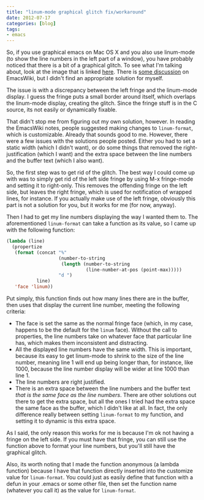 ```yaml
---
title: "linum-mode graphical glitch fix/workaround"
date: 2012-07-17
categories: [blog]
tags:
- emacs
---
```

So, if you use graphical emacs on Mac OS X and you also use linum-mode (to show the line numbers in the left part of a window), you have probably noticed that there is a bit of a graphical glitch. To see what I'm talking about, look at the image that is linked [here](http://i.imgur.com/mt28I.png). There is [some discussion](http://emacswiki.org/emacs/LineNumbers#toc5) on EmacsWiki, but I didn't find an appropriate solution for myself.
<!--more-->
The issue is with a discrepancy between the left fringe and the linum-mode display. I guess the fringe puts a small border around itself, which overlaps the linum-mode display, creating the glitch. Since the fringe stuff is in the C source, its not easily or dynamically fixable.

That didn't stop me from figuring out my own solution, however. In reading the EmacsWiki notes, people suggested making changes to `linum-format`, which is customizable. Already that sounds good to me. However, there were a few issues with the solutions people posted. Either you had to set a static width (which I didn't want), or do some things that removed the right-justification (which I want) and the extra space between the line numbers and the buffer text (which I also want).

So, the first step was to get rid of the glitch. The best way I could come up with was to simply get rid of the left side fringe by using M-x fringe-mode and setting it to right-only. This removes the offending fringe on the left side, but leaves the right fringe, which is used for notification of wrapped lines, for instance. If you actually make use of the left fringe, obviously this part is not a solution for you, but it works for me (for now, anyway).

Then I had to get my line numbers displaying the way I wanted them to. The aforementioned `linum-format` can take a function as its value, so I came up with the following function:

```cl
(lambda (line)
  (propertize
   (format (concat "%"
                   (number-to-string
                    (length (number-to-string
                             (line-number-at-pos (point-max)))))
                   "d ")
           line)
   'face 'linum))
```

Put simply, this function finds out how many lines there are in the buffer, then uses that display the current line number, meeting the following criteria:

* The face is set the same as the normal fringe face (which, in my case, happens to be the default for the `linum` face). Without the call to properties, the line numbers take on whatever face that particular line has, which makes them inconsistent and distracting.
* All the displayed line numbers have the same width. This is important, because its easy to get linum-mode to shrink to the size of the line number, meaning line 1 will end up being longer than, for instance, like 1000, because the line number display will be wider at line 1000 than line 1.
* The line numbers are right justified.
* There is an extra space between the line numbers and the buffer text *that is the same face as the line numbers*. There are other solutions out there to get the extra space, but all the ones I tried had the extra space the same face as the buffer, which I didn't like at all. In fact, the only difference really between setting `linum-format` to my function, and setting it to dynamic is this extra space.

As I said, the only reason this works for me is because I'm ok not having a fringe on the left side. If you must have that fringe, you can still use the function above to format your line numbers, but you'll still have the graphical glitch.

Also, its worth noting that I made the function anonymous (a lambda function) because I have that function directly inserted into the customize value for `linum-format`. You could just as easily define that function with a defun in your .emacs or some other file, then set the function name (whatever you call it) as the value for `linum-format`.
